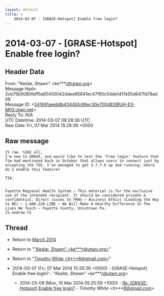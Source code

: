```yaml
---
layout: default
title: >
    2014-03-07 - [GRASE-Hotspot] Enable free login?
---
```


# 2014-03-07 - [GRASE-Hotspot] Enable free login?

## Header Data

From: "Keslar, Shawn" \<ke***r@utwn.org\><br>
Message Hash: 2cb75b0080feff5a65450042ddee65641ec47f65c54de1d17e55d647fd78ad08<br>
Message ID: \<541691aeeb8b4344bfc68ec30e700d82@UH-EX-M03.utwn.net\><br>
Reply To: _N/A_<br>
UTC Datetime: 2014-03-07 08:28:36 UTC<br>
Raw Date: Fri, 07 Mar 2014 15:28:36 +0000<br>

## Raw message

```
{% raw  %}HI all,
I'm new to GRASE, and would like to test the 'Free login' feature that Tim had mentioned back in October that allows users to connect just by accepting the TOS. I've managed to get 3.7.7.6 up and running; where do I enable this feature?

TIA.


Fayette Regional Health System ~ This material is for the exclusive use of the intended recipient. It should be considered private & confidential. Direct issues to FRHS ~ Business Ethics (Leading the Way to BE) ~ 1.888.220.LINE ~ We Will Make A Healthy Difference In The Lives We Touch ~ Fayette County, Uniontown Pa.
{% endraw %}
```

## Thread

+ Return to [March 2014](/archive/2014/03)

+ Return to "["Keslar, Shawn" <ke***r<span>@</span>utwn.org>](/authors/ke___r_at_utwn_org)"
+ Return to "[Timothy White <ti***8<span>@</span>gmail.com>](/authors/ti___8_at_gmail_com)"

+ 2014-03-07 (Fri, 07 Mar 2014 15:28:36 +0000) - [GRASE-Hotspot] Enable free login? - _"Keslar, Shawn" \<ke***r@utwn.org\>_
  + 2014-03-09 (Mon, 10 Mar 2014 05:25:59 +1000) - [Re: [GRASE-Hotspot] Enable free login?](/archive/2014/03/947d77a8b435fb3a49a720f99fb9cc5ae5e0749c06458cc4077f43853e76505e) - _Timothy White \<ti***8@gmail.com\>_

